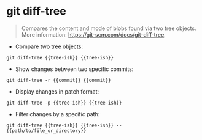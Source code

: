 # git diff-tree

> Compares the content and mode of blobs found via two tree objects.
> More information: <https://git-scm.com/docs/git-diff-tree>.

- Compare two tree objects:

`git diff-tree {{tree-ish}} {{tree-ish}}`

- Show changes between two specific commits:

`git diff-tree -r {{commit}} {{commit}}`

- Display changes in patch format:

`git diff-tree -p {{tree-ish}} {{tree-ish}}`

- Filter changes by a specific path:

`git diff-tree {{tree-ish}} {{tree-ish}} -- {{path/to/file_or_directory}}`
